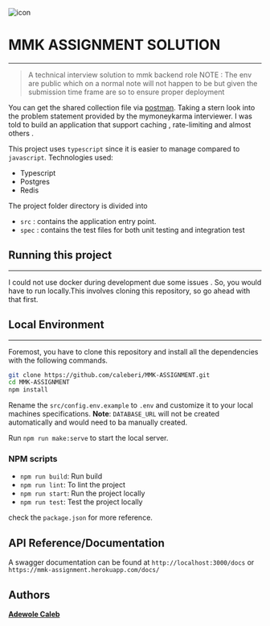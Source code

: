 ![icon](https://www.mymoneykarma.com/assets/img/logo-light.png)
# MMK ASSIGNMENT SOLUTION
---
> A technical interview solution to mmk backend role
> NOTE : The env are public which on a normal  note will not happen to be but given the submission time frame are so to ensure proper deployment
> 
You can get the shared collection file via [postman](https://www.getpostman.com/collections/04990c94f1aa44edae01).
Taking a stern look into the problem statement provided by the mymoneykarma interviewer. I was told to build an application that support caching , rate-limiting and almost others .

This project uses `typescript` since it is easier to manage compared to `javascript`.
Technologies used:

- Typescript
- Postgres
- Redis

The project folder directory is divided into

- `src` : contains the application entry point.
- `spec` : contains the test files for both unit testing and integration test 

## Running this project
---
I could not use docker during development due some issues . So, you would have to run locally.This involves cloning this repository, so go ahead with that first.

## Local Environment
---
Foremost, you have to clone this repository and install all the dependencies with the following commands.
```bash
git clone https://github.com/caleberi/MMK-ASSIGNMENT.git
cd MMK-ASSIGNMENT
npm install

```
Rename the `src/config.env.example` to `.env` and customize it to your local machines specifications.
**Note**: `DATABASE_URL` will not be created automatically and would need to ba manually created.

Run `npm run make:serve` to start the local server.

### NPM scripts

- `npm run build`: Run build
- `npm run lint`: To  lint the project
- `npm run start`: Run the project locally
- `npm run test`: Test the project locally

check the `package.json` for more reference.
## API Reference/Documentation
A swagger documentation can be found at `http://localhost:3000/docs` or `https://mmk-assignment.herokuapp.com/docs/`
## Authors

**[Adewole Caleb](https://github.com/caleberi)**
        
